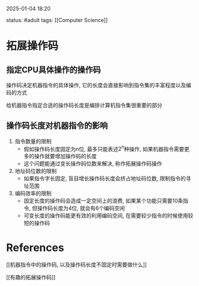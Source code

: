 2025-01-04    18:20

status: #adult 
tags: [[Computer Science]]


# 拓展操作码

## 指定CPU具体操作的操作码

操作码决定机器指令的具体操作, 它的长度会直接影响到指令集的丰富程度以及编码的方式

给机器指令指定合适的操作码长度是编排计算机指令集很重要的部分

## 操作码长度对机器指令的影响

1. 指令数量的限制
	- 假如操作码长度固定为n位, 最多只能表述$2^{n}$种操作, 如果机器指令需要更多的操作就要增加操作码的长度
	- 这个问题能通过变长操作码位数来解决, 称作拓展操作码操作
2. 地址码位数的限制
	- 如果指令字长固定, 盲目增长操作码长度会挤占地址码位数, 限制指令的寻址范围
3. 编码效率的限制
	- 固定长度的操作码会造成一定空间上的浪费, 如果某个功能只需要10条指令, 但操作码长度为4位, 就会有6个编码空闲
	- 可变长度的操作码能更有效的利用编码空间, 在需要较少指令的时候使用较短的操作码




# References

[[机器指令中的操作码, 以及操作码长度不固定时需要做什么]]

[[有趣的拓展操作码]]